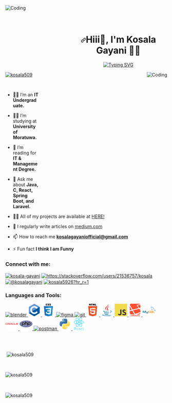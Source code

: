 <p dir="auto"><animated-image data-catalyst="" style="float: left; width: 200px;"><a target="_blank" rel="noopener noreferrer nofollow" href="https://camo.githubusercontent.com/576f06a2d060b110a0534727b21f1392fcab04af035dd1589f64e8b9b2d44938/68747470733a2f2f6d656469612e67697068792e636f6d2f6d656469612f616e79777144357539334b754374705066482f67697068792e676966" data-target="animated-image.originalLink"><img align="left" alt="Coding" height="200" src="https://i.ibb.co/ZKZj4sd/output-onlinegiftools.gif" data-canonical-src="https://media.giphy.com/media/anywqD5u93KuCtpPfH/giphy.gif" style="max-width: 100%; display: inline-block;" data-target="animated-image.originalImage"></a>
      <span class="AnimatedImagePlayer" data-target="animated-image.player" hidden="">
        <a data-target="animated-image.replacedLink" class="AnimatedImagePlayer-images" href="https://camo.githubusercontent.com/576f06a2d060b110a0534727b21f1392fcab04af035dd1589f64e8b9b2d44938/68747470733a2f2f6d656469612e67697068792e636f6d2f6d656469612f616e79777144357539334b754374705066482f67697068792e676966" target="_blank"></animated-image></p><br><br><br>

<h1 align="center" dir="auto"><a id="user-content-hiii-im-kosala-gayani-" class="anchor" aria-hidden="true" href="#hiii-im-hasindi-mudithya-"><svg class="octicon octicon-link" viewBox="0 0 16 16" version="1.1" width="16" height="16" aria-hidden="true"><path d="m7.775 3.275 1.25-1.25a3.5 3.5 0 1 1 4.95 4.95l-2.5 2.5a3.5 3.5 0 0 1-4.95 0 .751.751 0 0 1 .018-1.042.751.751 0 0 1 1.042-.018 1.998 1.998 0 0 0 2.83 0l2.5-2.5a2.002 2.002 0 0 0-2.83-2.83l-1.25 1.25a.751.751 0 0 1-1.042-.018.751.751 0 0 1-.018-1.042Zm-4.69 9.64a1.998 1.998 0 0 0 2.83 0l1.25-1.25a.751.751 0 0 1 1.042.018.751.751 0 0 1 .018 1.042l-1.25 1.25a3.5 3.5 0 1 1-4.95-4.95l2.5-2.5a3.5 3.5 0 0 1 4.95 0 .751.751 0 0 1-.018 1.042.751.751 0 0 1-1.042.018 1.998 1.998 0 0 0-2.83 0l-2.5 2.5a1.998 1.998 0 0 0 0 2.83Z"></path></svg></a>Hiii<g-emoji class="g-emoji" alias="wave" fallback-src="https://github.githubassets.com/images/icons/emoji/unicode/1f44b.png">👋</g-emoji>, I'm Kosala Gayani <g-emoji class="g-emoji" alias="woman_technologist" fallback-src="https://github.githubassets.com/images/icons/emoji/unicode/1f469-1f4bb.png">👩‍💻</g-emoji></h1>

<div align="center" dir="auto"> 
<p dir="auto"><a href="https://git.io/typing-svg"><img src="https://readme-typing-svg.demolab.com?font=Fira+Code&size=25&pause=1000&center=true&vCenter=true&random=false&width=615&lines=I'm+a+full-stack+developer+from+Sri+Lanka;Software+Designer...;UI%2FUX+Designer...;Tech+Enthusiast...;Nature+photographer...;Feel+free+to+get+in+touch+;Nice+to+Meet+You!!!" alt="Typing SVG" /></a></p>

</div>

<animated-image data-catalyst="" style="float: right; width: 400px;"><a target="_blank" rel="noopener noreferrer nofollow" href="https://camo.githubusercontent.com/92366f0dd7da9e6314a00fe77b48706c3aaa4916de7f82250aecaf3194a696d9/68747470733a2f2f6d656469612e67697068792e636f6d2f6d656469612f72716439523379614479313661386b4443312f67697068792e676966" data-target="animated-image.originalLink"><img align="right" height="400" alt="Coding" src="https://media.tenor.com/gHzcR8O6W0kAAAAi/summerinmara-typing.gif" style="max-width: 100%; display: inline-block;" data-target="animated-image.originalImage"></a>
      <span class="AnimatedImagePlayer" data-target="animated-image.player" hidden="">
        <a data-target="animated-image.replacedLink" class="AnimatedImagePlayer-images" href="https://camo.githubusercontent.com/92366f0dd7da9e6314a00fe77b48706c3aaa4916de7f82250aecaf3194a696d9/68747470733a2f2f6d656469612e67697068792e636f6d2f6d656469612f72716439523379614479313661386b4443312f67697068792e676966" target="_blank">
</animated-image>


<p align="left"> <img src="https://komarev.com/ghpvc/?username=kosala509&label=Profile%20views&color=0e75b6&style=flat" alt="kosala509" /> </p>

<p align="left"> <a href="https://twitter.com/" target="blank"><img src="https://img.shields.io/twitter/follow/?logo=twitter&style=for-the-badge" alt="" /></a> </p>

- 👩‍🎓 I’m an **IT Undergraduate.**

- 👩‍💻 I’m studying at **University of Moratuwa.**

- 🌱 I’m reading for **IT & Management Degree.**

- 💬 Ask me about **Java, C, React, Spring Boot, and Laravel.**

- 👩‍💻 All of my projects are available at <a href="https://github.com/kosala509?tab=repositories">HERE!</a>

- 📝 I regularly write articles on <a href="https://medium.com/@kosalagayani">medium.com</a>

- 📫 How to reach me **kosalagayaniofficial@gmail.com**

- ⚡ Fun fact **I think I am Funny**

<h3 align="left">Connect with me:</h3>
<p align="left">
<a href="https://linkedin.com/in/kosala-gayani" target="blank"><img align="center" src="https://raw.githubusercontent.com/rahuldkjain/github-profile-readme-generator/master/src/images/icons/Social/linked-in-alt.svg" alt="kosala-gayani" height="30" width="40" /></a>
<a href="https://stackoverflow.com/users/21536757/kosala" target="blank"><img align="center" src="https://raw.githubusercontent.com/rahuldkjain/github-profile-readme-generator/master/src/images/icons/Social/stack-overflow.svg" alt="https://stackoverflow.com/users/21536757/kosala" height="30" width="40" /></a>
<a href="https://medium.com/@kosalagayani" target="blank"><img align="center" src="https://raw.githubusercontent.com/rahuldkjain/github-profile-readme-generator/master/src/images/icons/Social/medium.svg" alt="@kosalagayani" height="30" width="40" /></a>
<a href="https://www.hackerrank.com/kosala5926?hr_r=1" target="blank"><img align="center" src="https://raw.githubusercontent.com/rahuldkjain/github-profile-readme-generator/master/src/images/icons/Social/hackerrank.svg" alt="kosala5926?hr_r=1" height="30" width="40" /></a>
</p>

<h3 align="left">Languages and Tools:</h3>
<p align="left"> <a href="https://www.blender.org/" target="_blank" rel="noreferrer"> <img src="https://download.blender.org/branding/community/blender_community_badge_white.svg" alt="blender" width="40" height="40"/> </a> <a href="https://www.cprogramming.com/" target="_blank" rel="noreferrer"> <img src="https://raw.githubusercontent.com/devicons/devicon/master/icons/c/c-original.svg" alt="c" width="40" height="40"/> </a> <a href="https://www.w3schools.com/css/" target="_blank" rel="noreferrer"> <img src="https://raw.githubusercontent.com/devicons/devicon/master/icons/css3/css3-original-wordmark.svg" alt="css3" width="40" height="40"/> </a> <a href="https://www.figma.com/" target="_blank" rel="noreferrer"> <img src="https://www.vectorlogo.zone/logos/figma/figma-icon.svg" alt="figma" width="40" height="40"/> </a> <a href="https://git-scm.com/" target="_blank" rel="noreferrer"> <img src="https://www.vectorlogo.zone/logos/git-scm/git-scm-icon.svg" alt="git" width="40" height="40"/> </a> <a href="https://www.w3.org/html/" target="_blank" rel="noreferrer"> <img src="https://raw.githubusercontent.com/devicons/devicon/master/icons/html5/html5-original-wordmark.svg" alt="html5" width="40" height="40"/> </a> <a href="https://www.java.com" target="_blank" rel="noreferrer"> <img src="https://raw.githubusercontent.com/devicons/devicon/master/icons/java/java-original.svg" alt="java" width="40" height="40"/> </a> <a href="https://developer.mozilla.org/en-US/docs/Web/JavaScript" target="_blank" rel="noreferrer"> <img src="https://raw.githubusercontent.com/devicons/devicon/master/icons/javascript/javascript-original.svg" alt="javascript" width="40" height="40"/> </a> <a href="https://laravel.com/" target="_blank" rel="noreferrer"> <img src="https://raw.githubusercontent.com/devicons/devicon/master/icons/laravel/laravel-plain-wordmark.svg" alt="laravel" width="40" height="40"/> </a> <a href="https://www.mysql.com/" target="_blank" rel="noreferrer"> <img src="https://raw.githubusercontent.com/devicons/devicon/master/icons/mysql/mysql-original-wordmark.svg" alt="mysql" width="40" height="40"/> </a> <a href="https://www.oracle.com/" target="_blank" rel="noreferrer"> <img src="https://raw.githubusercontent.com/devicons/devicon/master/icons/oracle/oracle-original.svg" alt="oracle" width="40" height="40"/> </a> <a href="https://www.php.net" target="_blank" rel="noreferrer"> <img src="https://raw.githubusercontent.com/devicons/devicon/master/icons/php/php-original.svg" alt="php" width="40" height="40"/> </a> <a href="https://postman.com" target="_blank" rel="noreferrer"> <img src="https://www.vectorlogo.zone/logos/getpostman/getpostman-icon.svg" alt="postman" width="40" height="40"/> </a> <a href="https://www.python.org" target="_blank" rel="noreferrer"> <img src="https://raw.githubusercontent.com/devicons/devicon/master/icons/python/python-original.svg" alt="python" width="40" height="40"/> </a> <a href="https://reactjs.org/" target="_blank" rel="noreferrer"> <img src="https://raw.githubusercontent.com/devicons/devicon/master/icons/react/react-original-wordmark.svg" alt="react" width="40" height="40"/> </a> </p><br><br>

<p>&nbsp;<img align="center" src="https://github-readme-stats.vercel.app/api?username=kosala509&show_icons=true&amp;locale=en&amp;layout=compact&amp;theme=vision-friendly-dark" alt="kosala509" /></p><br>

<p><img align="center" src="https://github-readme-stats.vercel.app/api/top-langs?username=kosala509&show_icons=true&amp;locale=en&amp;layout=compact&amp;theme=vision-friendly-dark" alt="kosala509" /></p><br>

<p><img align="center" src="https://github-readme-streak-stats.herokuapp.com/?user=kosala509&show_icons=true&amp;locale=en&amp;layout=compact&amp;theme=vision-friendly-dark" alt="kosala509" /></p>




